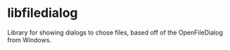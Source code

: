 # libfiledialog

Library for showing dialogs to chose files, based off of the OpenFileDialog from Windows.

